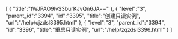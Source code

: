 [
	{
		"title":"tWJPAO9lvS3burKJvQn6JA=="
	},
	{
		"level":"3",
		"parent_id":"3394",
		"id":"3395",
		"title":"创建只读实例",
		"url":"/help/cjzdsl3395.html"
	},
	{
		"level":"3",
		"parent_id":"3394",
		"id":"3396",
		"title":"重启只读实例",
		"url":"/help/zqzdsl3396.html"
	}
]